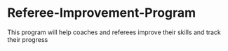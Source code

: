 # Referee-Improvement-Program
This program will help coaches and referees improve their skills and track their progress
